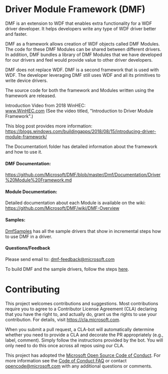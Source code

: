 # Driver Module Framework (DMF)

DMF is an extension to WDF that enables extra functionality for a WDF driver developer. It helps developers write any type of WDF driver better and faster.  

DMF as a framework allows creation of WDF objects called DMF Modules. The code for these DMF Modules can be shared between different drivers. In addition, DMF bundles a library of DMF Modules that we have developed for our drivers and feel would provide value to other driver developers.  

DMF does not replace WDF. DMF is a second framework that is used with WDF. The developer leveraging DMF still uses WDF and all its primitives to write device drivers.  

The source code for both the framework and Modules written using the framework are released. 

Introduction Video from 2018 WinHEC:<br>
www.WinHEC.com (See the video titled, "Introduction to Driver Module Framework".)

This blog post provides more information: 
https://blogs.windows.com/buildingapps/2018/08/15/introducing-driver-module-framework/

The Documentation\ folder has detailed information about the framework and how to use it.

#### DMF Documentation: 
https://github.com/Microsoft/DMF/blob/master/Dmf/Documentation/Driver%20Module%20Framework.md

#### Module Documentation: 
Detailed documentation about each Module is available on the wiki: https://github.com/Microsoft/DMF/wiki/DMF-Overview

#### Samples:
[DmfSamples](https://github.com/Microsoft/DMF/tree/master/DmfSamples) has all the sample drivers that show in incremental steps how to use DMF in a driver. 

#### Questions/Feedback
Please send email to: dmf-feedback@microsoft.com

To build DMF and the sample drivers, follow the steps [here](https://docs.microsoft.com/en-us/windows-hardware/drivers/develop/building-a-driver).

# Contributing

This project welcomes contributions and suggestions.  Most contributions require you to agree to a
Contributor License Agreement (CLA) declaring that you have the right to, and actually do, grant us
the rights to use your contribution. For details, visit https://cla.microsoft.com.

When you submit a pull request, a CLA-bot will automatically determine whether you need to provide
a CLA and decorate the PR appropriately (e.g., label, comment). Simply follow the instructions
provided by the bot. You will only need to do this once across all repos using our CLA.

This project has adopted the [Microsoft Open Source Code of Conduct](https://opensource.microsoft.com/codeofconduct/).
For more information see the [Code of Conduct FAQ](https://opensource.microsoft.com/codeofconduct/faq/) or
contact [opencode@microsoft.com](mailto:opencode@microsoft.com) with any additional questions or comments.
